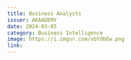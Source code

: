 ```yaml
---
title: Business Analysts
issuer: AKAADEMY
date: 2024-03-05
category: Business Intelligence
image: https://i.imgur.com/xbYdbEw.png
link:
---
```

